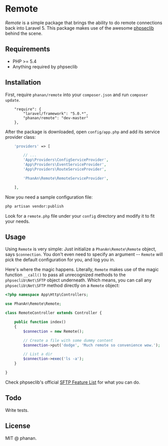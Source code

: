 # Remote

*Remote* is a simple package that brings the ability to do remote connections back into Laravel 5. This package makes use of the awesome [phpseclib](https://github.com/phpseclib/phpseclib) behind the scene.

## Requirements

* PHP >= 5.4
* Anything required by phpseclib

## Installation

First, require `phanan/remote` into your `composer.json` and run `composer update`.

``` 
    "require": {
        "laravel/framework": "5.0.*",
        "phanan/remote": "dev-master"
    },
```

After the package is downloaded, open `config/app.php` and add its service provider class:

``` php
    'providers' => [

        // ...
        'App\Providers\ConfigServiceProvider',
        'App\Providers\EventServiceProvider',
        'App\Providers\RouteServiceProvider',

        'PhanAn\Remote\RemoteServiceProvider',

    ],
```

Now you need a sample configuration file:

``` bash
php artisan vendor:publish
```

Look for a `remote.php` file under your `config` directory and modify it to fit your needs.


## Usage

Using `Remote` is very simple: Just initialize a `PhanAn\Remote\Remote` object, says `$connection`. You don't even need to specify an argument -- `Remote` will pick the default configuration for you, and log you in.


Here's where the magic happens. Literally, `Remote` makes use of the magic function `__call()` to pass all unrecognized methods to the `phpseclib\Net\SFTP` object underneath. Which means, you can call any `phpseclib\Net\SFTP` method directly on a `Remote` object:

``` php
<?php namespace App\Http\Controllers;

use PhanAn\Remote\Remote;

class RemoteController extends Controller {

    public function index()
    {
        $connection = new Remote();

        // Create a file with some dummy content
        $connection->put('dodge', 'Much remote so convenience wow.');

        // List a dir
        $connection->exec('ls -a');
    }

}

```

Check phpseclib's official [SFTP Feature List](http://phpseclib.sourceforge.net/sftp/intro.html) for what you can do.

## Todo

Write tests.

## License

MIT @ phanan.
